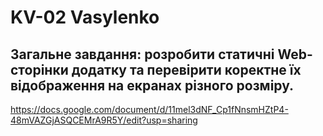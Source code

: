 # KV-02 Vasylenko

## Загальне завдання: розробити статичні Web-сторінки додатку та перевірити коректне їх відображення на екранах різного розміру.

https://docs.google.com/document/d/11mel3dNF_Cp1fNnsmHZtP4-48mVAZGjASQCEMrA9R5Y/edit?usp=sharing

